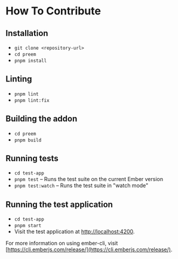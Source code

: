 # How To Contribute

## Installation

- `git clone <repository-url>`
- `cd preem`
- `pnpm install`

## Linting

- `pnpm lint`
- `pnpm lint:fix`

## Building the addon

- `cd preem`
- `pnpm build`

## Running tests

- `cd test-app`
- `pnpm test` – Runs the test suite on the current Ember version
- `pnpm test:watch` – Runs the test suite in "watch mode"

## Running the test application

- `cd test-app`
- `pnpm start`
- Visit the test application at [http://localhost:4200](http://localhost:4200).

For more information on using ember-cli, visit [https://cli.emberjs.com/release/](https://cli.emberjs.com/release/).
